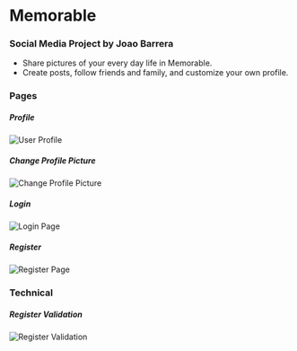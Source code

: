 # Memorable

### Social Media Project by Joao Barrera
- Share pictures of your every day life in Memorable.
- Create posts, follow friends and family, and customize your own profile.

### Pages

##### Profile

![User Profile](https://i.imgur.com/DUm90Ie.png)

##### Change Profile Picture

![Change Profile Picture](https://i.imgur.com/GoDpmP8.png)

##### Login

![Login Page](https://i.imgur.com/CNbvoFy.png)

##### Register

![Register Page](https://i.imgur.com/T0QNCav.png)

### Technical

##### Register Validation
![Register Validation](https://i.imgur.com/VnwO4cj.png)
